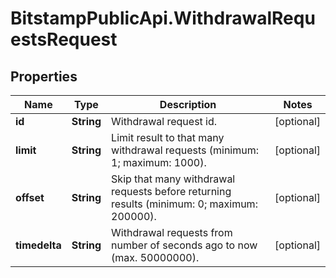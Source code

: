 # BitstampPublicApi.WithdrawalRequestsRequest

## Properties

Name | Type | Description | Notes
------------ | ------------- | ------------- | -------------
**id** | **String** | Withdrawal request id. | [optional] 
**limit** | **String** | Limit result to that many withdrawal requests (minimum: 1; maximum: 1000). | [optional] 
**offset** | **String** | Skip that many withdrawal requests before returning results (minimum: 0; maximum: 200000). | [optional] 
**timedelta** | **String** | Withdrawal requests from number of seconds ago to now (max. 50000000). | [optional] 


